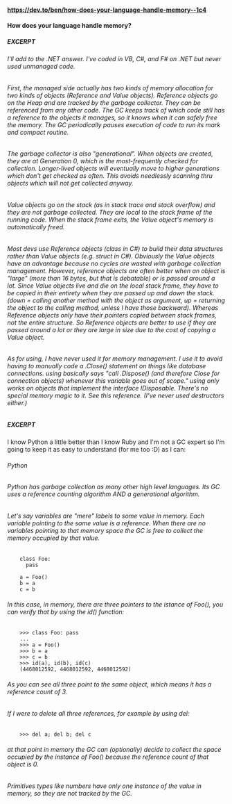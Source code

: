#### https://dev.to/ben/how-does-your-language-handle-memory--1c4
#### How does your language handle memory?
##### EXCERPT

###### I'll add to the .NET answer. I've coded in VB, C#, and F# on .NET but never used unmanaged code.

###### First, the managed side actually has two kinds of memory allocation for two kinds of objects (Reference and Value objects). Reference objects go on the Heap and are tracked by the garbage collector. They can be referenced from any other code. The GC keeps track of which code still has a reference to the objects it manages, so it knows when it can safely free the memory. The GC periodically pauses execution of code to run its mark and compact routine.

###### The garbage collector is also "generational". When objects are created, they are at Generation 0, which is the most-frequently checked for collection. Longer-lived objects will eventually move to higher generations which don't get checked as often. This avoids needlessly scanning thru objects which will not get collected anyway.

###### Value objects go on the stack (as in stack trace and stack overflow) and they are not garbage collected. They are local to the stack frame of the running code. When the stack frame exits, the Value object's memory is automatically freed.

###### Most devs use Reference objects (class in C#) to build their data structures rather than Value objects (e.g. struct in C#). Obviously the Value objects have an advantage because no cycles are wasted with garbage collection management. However, reference objects are often better when an object is "large" (more than 16 bytes, but that is debatable) or is passed around a lot. Since Value objects live and die on the local stack frame, they have to be copied in their entirety when they are passed up and down the stack. (down = calling another method with the object as argument, up = returning the object to the calling method, unless I have those backward). Whereas Reference objects only have their pointers copied between stack frames, not the entire structure. So Reference objects are better to use if they are passed around a lot or they are large in size due to the cost of copying a Value object.

###### As for using, I have never used it for memory management. I use it to avoid having to manually code a .Close() statement on things like database connections. using basically says "call .Dispose() (and therefore Close for connection objects) whenever this variable goes out of scope." using only works on objects that implement the interface IDisposable. There's no special memory magic to it. See this reference. (I've never used destructors either.)

##### EXCERPT
I know Python a little better than I know Ruby and I'm not a GC expert so I'm going to keep it as easy to understand (for me too :D) as I can:

###### Python

###### Python has garbage collection as many other high level languages. Its GC uses a reference counting algorithm AND a generational algorithm.

###### Let's say variables are "mere" labels to some value in memory. Each variable pointing to the same value is a reference. When there are no variables pointing to that memory space the GC is free to collect the memory occupied by that value.

        class Foo:
          pass

        a = Foo()
        b = a
        c = b
        
        
###### In this case, in memory, there are three pointers to the istance of Foo(), you can verify that by using the id() function:        

        >>> class Foo: pass
        ...
        >>> a = Foo()
        >>> b = a
        >>> c = b
        >>> id(a), id(b), id(c)
        (4468012592, 4468012592, 4468012592)
        
###### As you can see all three point to the same object, which means it has a reference count of 3.

###### If I were to delete all three references, for example by using del:

        >>> del a; del b; del c
        
        
###### at that point in memory the GC can (optionally) decide to collect the space occupied by the instance of Foo() because the reference count of that object is 0.

###### Primitives types like numbers have only one instance of the value in memory, so they are not tracked by the GC.        
